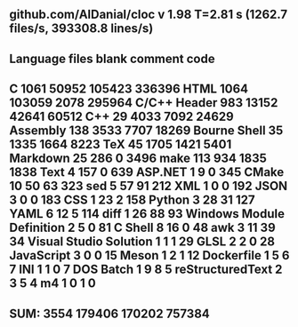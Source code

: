 github.com/AlDanial/cloc v 1.98  T=2.81 s (1262.7 files/s, 393308.8 lines/s)
---------------------------------------------------------------------------------------
Language                             files          blank        comment           code
---------------------------------------------------------------------------------------
C                                     1061          50952         105423         336396
HTML                                  1064         103059           2078         295964
C/C++ Header                           983          13152          42641          60512
C++                                     29           4033           7092          24629
Assembly                               138           3533           7707          18269
Bourne Shell                            35           1335           1664           8223
TeX                                     45           1705           1421           5401
Markdown                                25            286              0           3496
make                                   113            934           1835           1838
Text                                     4            157              0            639
ASP.NET                                  1              9              0            345
CMake                                   10             50             63            323
sed                                      5             57             91            212
XML                                      1              0              0            192
JSON                                     3              0              0            183
CSS                                      1             23              2            158
Python                                   3             28             31            127
YAML                                     6             12              5            114
diff                                     1             26             88             93
Windows Module Definition                2              5              0             81
C Shell                                  8             16              0             48
awk                                      3             11             39             34
Visual Studio Solution                   1              1              1             29
GLSL                                     2              2              0             28
JavaScript                               3              0              0             15
Meson                                    1              2              1             12
Dockerfile                               1              5              6              7
INI                                      1              1              0              7
DOS Batch                                1              9              8              5
reStructuredText                         2              3              5              4
m4                                       1              0              1              0
---------------------------------------------------------------------------------------
SUM:                                  3554         179406         170202         757384
---------------------------------------------------------------------------------------
